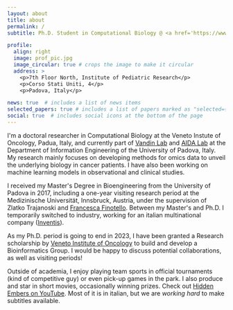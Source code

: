 ```yaml
---
layout: about
title: about
permalink: /
subtitle: Ph.D. Student in Computational Biology @ <a href='https://www.unipd.it/en/'>University of Padova</a>.

profile:
  align: right
  image: prof_pic.jpg
  image_circular: true # crops the image to make it circular
  address: >
    <p>7th Floor North, Institute of Pediatric Research</p>
    <p>Corso Stati Uniti, 4</p>
    <p>Padova, Italy</p>

news: true  # includes a list of news items
selected_papers: true # includes a list of papers marked as "selected={true}"
social: true  # includes social icons at the bottom of the page
---
```

I'm a doctoral researcher in Computational Biology at the Veneto Instute of Oncology, Padua, Italy, and currently part of [Vandin Lab](https://www.dei.unipd.it/~vandinfa/people.html) and [AIDA Lab](https://aidalabdei.github.io/) at the Department of Information Engineering of the University of Padova, Italy.
My research mainly focuses on developing methods for omics data to unveil the underlying biology in cancer patients. I have also been working on machine learning models in observational and clinical studies.

I received my Master's Degree in Bioengineering from the University of Padova in 2017, including a one-year visiting research period at the Medizinische Universität, Innsbruck, Austria, under the supervision of Zlatko Trajanoski and [Francesca Finotello](https://computationalbiomedicinegroup.github.io/). Between my Master's and Ph.D. I temporarily switched to industry, working for an italian multinational company ([Inventis](http://www.inventis.it/world)).

As my Ph.D. period is going to end in 2023, I have been granted a Research scholarship by [Veneto Institute of Oncology](www.ioveneto.it/en) to build and develop a Bioinformatics Group. I would be happy to discuss potential collaborations, as well as visiting periods!

Outside of academia, I enjoy playing team sports in official tournaments (kind of competitive guy) or even pick-up games in the park. I also produce and star in short movies, occasionally winning prizes. Check out [Hidden Embers on YouTube](`https://www.youtube.com/user/hiddenembers`). Most of it is in italian, but we are *working hard* to make subtitles available.
